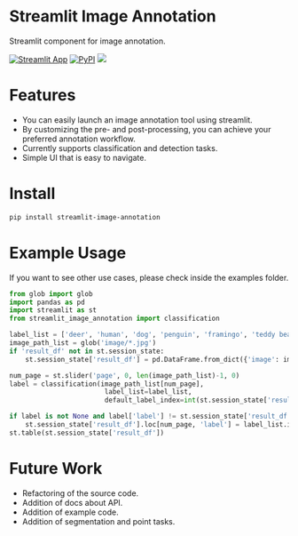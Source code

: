 # Streamlit Image Annotation

Streamlit component for image annotation.

[![Streamlit App](https://static.streamlit.io/badges/streamlit_badge_black_white.svg)](https://hirune924-streamlit-image-annotation-exampledetection-gx2ri5.streamlit.app/)
[![PyPI](https://img.shields.io/pypi/v/streamlit-image-annotation)](https://pypi.org/project/streamlit-image-annotation/)
![](./image/demo.gif)
# Features
* You can easily launch an image annotation tool using streamlit.
* By customizing the pre- and post-processing, you can achieve your preferred annotation workflow.
* Currently supports classification and detection tasks.
* Simple UI that is easy to navigate.

# Install
```sh
pip install streamlit-image-annotation
```
# Example Usage
If you want to see other use cases, please check inside the examples folder.
```python
from glob import glob
import pandas as pd
import streamlit as st
from streamlit_image_annotation import classification

label_list = ['deer', 'human', 'dog', 'penguin', 'framingo', 'teddy bear']
image_path_list = glob('image/*.jpg')
if 'result_df' not in st.session_state:
    st.session_state['result_df'] = pd.DataFrame.from_dict({'image': image_path_list, 'label': [0]*len(image_path_list)}).copy()

num_page = st.slider('page', 0, len(image_path_list)-1, 0)
label = classification(image_path_list[num_page], 
                        label_list=label_list, 
                        default_label_index=int(st.session_state['result_df'].loc[num_page, 'label']))

if label is not None and label['label'] != st.session_state['result_df'].loc[num_page, 'label']:
    st.session_state['result_df'].loc[num_page, 'label'] = label_list.index(label['label'])
st.table(st.session_state['result_df'])
```
# Future Work
* Refactoring of the source code.
* Addition of docs about API.
* Addition of example code.
* Addition of segmentation and point tasks.

